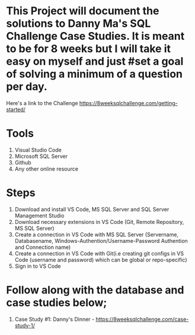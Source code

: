 # This Project will document the solutions to Danny Ma's SQL Challenge Case Studies. It is meant to be for 8 weeks but I will take it easy on myself and just #set a goal of solving a minimum of a question per day.

Here's a link to the Challenge https://8weeksqlchallenge.com/getting-started/

# Tools

1. Visual Studio Code
2. Microsoft SQL  Server
3. Github
4. Any other online resource

# Steps

1. Download and install VS Code, MS SQL Server and SQL Server Management Studio
2. Download necessary extensions in VS Code (Git, Remote Repository, MS SQL Server)
3. Create a connection in VS Code with MS SQL Server (Servername, Databasename, Windows-Authention/Username-Password Authention and Connection name)
4. Create a connection in VS Code with Git(i.e creating git configs in VS Code (username and password) which can be global or repo-specific)
5. Sign in to VS Code


# Follow along with the database and case studies below;

1. Case Study #1: Danny's Dinner - https://8weeksqlchallenge.com/case-study-1/
